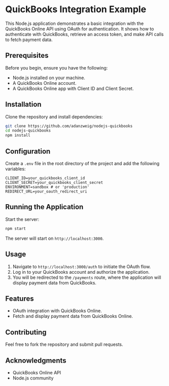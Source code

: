 # QuickBooks Integration Example

This Node.js application demonstrates a basic integration with the QuickBooks Online API using OAuth for authentication. It shows how to authenticate with QuickBooks, retrieve an access token, and make API calls to fetch payment data.

## Prerequisites

Before you begin, ensure you have the following:

- Node.js installed on your machine.
- A QuickBooks Online account.
- A QuickBooks Online app with Client ID and Client Secret.

## Installation

Clone the repository and install dependencies:

```bash
git clone https://github.com/adanzweig/nodejs-quickbooks
cd nodejs-quickbooks
npm install
```

## Configuration

Create a `.env` file in the root directory of the project and add the following variables:

```env
CLIENT_ID=your_quickbooks_client_id
CLIENT_SECRET=your_quickbooks_client_secret
ENVIRONMENT=sandbox # or 'production'
REDIRECT_URL=your_oauth_redirect_uri
```

## Running the Application

Start the server:

```bash
npm start
```

The server will start on `http://localhost:3000`.

## Usage

1. Navigate to `http://localhost:3000/auth` to initiate the OAuth flow.
2. Log in to your QuickBooks account and authorize the application.
3. You will be redirected to the `/payments` route, where the application will display payment data from QuickBooks.

## Features

- OAuth integration with QuickBooks Online.
- Fetch and display payment data from QuickBooks Online.

## Contributing

Feel free to fork the repository and submit pull requests.

## Acknowledgments

- QuickBooks Online API
- Node.js community